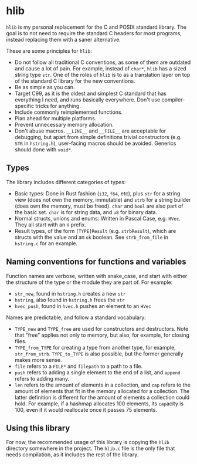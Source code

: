 # hlib
`hlib` is my personal replacement for the C and POSIX standard library.
The goal is to not need to require the standard C headers for most programs,
instead replacing them with a saner alternative.

These are some principles for `hlib`:
- Do not follow all traditional C conventions,
  as some of them are outdated and cause a lot of pain.
  For example, instead of `char*`, `hlib` has a sized string type `str`.
  One of the roles of `hlib` is to as a translation layer on top
  of the standard C library for the new conventions.
- Be as simple as you can.
- Target C99, as it is the oldest and simplest C standard that has everything I
  need, and runs basically everywhere.
  Don't use compiler-specific tricks for anything.
- Include commonly reimplemented functions.
- Plan ahead for multiple platforms.
- Prevent unnecessary memory allocation.
- Don't abuse macros. `__LINE__` and `__FILE__` are acceptable for debugging,
  but apart from simple definitions trivial constructors (e.g. `STR` in `hstring.h`),
  user-facing macros should be avoided.
  Generics should done with `void*`.

## Types
The library includes different categories of types:
- Basic types: Done in Rust fashion (`i32`, `f64`, etc),
  plus `str` for a string view (does not own the memory, immutable)
  and `strb` for a string builder (does own the memory, must be freed).
  `char` and `bool` are also part of the basic set.
  `char` is for string data, and `u8` for binary data.
- Normal structs, unions and enums: Written in Pascal Case, e.g. `HVec`.
  They all start with an `H` prefix.
- Result types, of the form `[TYPE]Result` (e.g. `strbResult`),
  which are structs with the value and an `ok` boolean.
  See `strb_from_file` in `hstring.c` for an example.


## Naming conventions for functions and variables
Function names are verbose, written with snake_case,
and start with either the structure of the type or the module they are part of.
For example:

- `str_new`, found in `hstring.h` creates a new `str`
- `hstring`, also found in `hstring.h` frees the `str`
- `hvec_push`, found in `hvec.h` pushes an element to an `HVec`

Names are predictable, and follow a standard vocabulary:
- `TYPE_new` and `TYPE_free` are used for constructors and destructors.
  Note that "free" applies not only to memory, but also, for example, for
  closing files.
- `TYPE_from_TYPE` for creating a type from another type, for example, `str_from_strb`.
  `TYPE_to_TYPE` is also possible, but the former generally makes more sense.
- `file` refers to a `FILE*` and `filepath` to a path to a file.
- `push` refers to adding a single element to the end of a list,
  and `append` refers to adding many.
- `len` refers to the amount of elements in a collection,
  and `cap` refers to the amount of elements that fit in the memory allocated for a collection.
  The latter definition is different for the amount of elements a collection could hold.
  For example, if a hashmap allocates 100 elements, its `cap`acity is 100,
  even if it would reallocate once it passes 75 elements.

## Using this library
For now, the recommended usage of this library is copying the `hlib` directory
somewhere in the project.
The `hlib.c` file is the only file that needs compilation, as it includes the
rest of the library.
